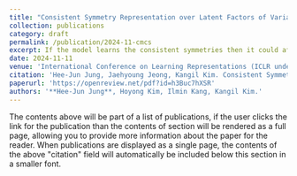 ```yaml
---
title: "Consistent Symmetry Representation over Latent Factors of Variation"
collection: publications
category: draft
permalink: /publication/2024-11-cmcs
excerpt: If the model learns the consistent symmetries then it could affect disentangled representation and compositional generalization? 
date: 2024-11-11
venue: 'International Conference on Learning Representations (ICLR under review)'
citation: 'Hee-Jun Jung, Jaehyoung Jeong, Kangil Kim. Consistent Symmetry Representation over Latent Factors of Variation.'
paperurl: 'https://openreview.net/pdf?id=h3Buc7hXSR'
authors: '**Hee-Jun Jung**, Hoyong Kim, Ilmin Kang, Kangil Kim.'
---
```


The contents above will be part of a list of publications, if the user clicks the link for the publication than the contents of section will be rendered as a full page, allowing you to provide more information about the paper for the reader. When publications are displayed as a single page, the contents of the above "citation" field will automatically be included below this section in a smaller font.

